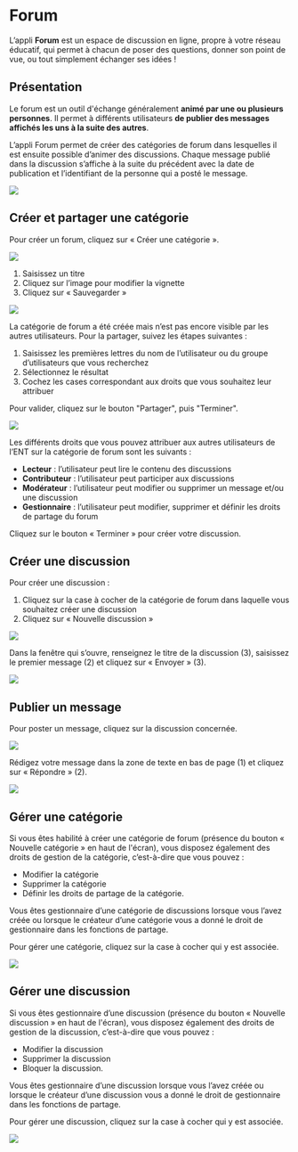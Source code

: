 # Forum

L’appli **Forum** est un espace de discussion en ligne, propre à votre réseau éducatif, qui permet à chacun de poser des questions, donner son point de vue, ou tout simplement échanger ses idées !

## Présentation

Le forum est un outil d'échange généralement **animé par une ou plusieurs personnes**. Il permet à différents utilisateurs **de publier des messages affichés les uns à la suite des autres**.

L’appli Forum permet de créer des catégories de forum dans lesquelles il est ensuite possible d’animer des discussions. Chaque message publié dans la discussion s’affiche à la suite du précédent avec la date de publication et l’identifiant de la personne qui a posté le message.

![](.gitbook/assets/forum_presentation-1-1-1.png)

## Créer et partager une catégorie

Pour créer un forum, cliquez sur « Créer une catégorie ».

![](.gitbook/assets/f12-2-1.png)

1. Saisissez un titre
2. Cliquez sur l’image pour modifier la vignette
3. Cliquez sur « Sauvegarder »

![](.gitbook/assets/a210-1-1%20%281%29.png)

La catégorie de forum a été créée mais n’est pas encore visible par les autres utilisateurs. Pour la partager, suivez les étapes suivantes :

1. Saisissez les premières lettres du nom de l’utilisateur ou du groupe d’utilisateurs que vous recherchez
2. Sélectionnez le résultat
3. Cochez les cases correspondant aux droits que vous souhaitez leur attribuer

Pour valider, cliquez sur le bouton "Partager", puis "Terminer".

![](.gitbook/assets/partage-forum-2-3%20%281%29.png)

Les différents droits que vous pouvez attribuer aux autres utilisateurs de l’ENT sur la catégorie de forum sont les suivants :

* **Lecteur** : l’utilisateur peut lire le contenu des discussions
* **Contributeur** : l’utilisateur peut participer aux discussions
* **Modérateur** : l’utilisateur peut modifier ou supprimer un message et/ou une discussion
* **Gestionnaire** : l’utilisateur peut modifier, supprimer et définir les droits de partage du forum

Cliquez sur le bouton « Terminer » pour créer votre discussion.

## Créer une discussion

Pour créer une discussion :

1. Cliquez sur la case à cocher de la catégorie de forum dans laquelle vous souhaitez créer une discussion
2. Cliquez sur « Nouvelle discussion »

![](.gitbook/assets/f21-3%20%281%29.png)

Dans la fenêtre qui s’ouvre, renseignez le titre de la discussion \(3\), saisissez le premier message \(2\) et cliquez sur « Envoyer » \(3\).

![](.gitbook/assets/creer-une-discussion1-1024x445-3%20%281%29.png)

## Publier un message

Pour poster un message, cliquez sur la discussion concernée.

![](.gitbook/assets/f3-4.png)

Rédigez votre message dans la zone de texte en bas de page \(1\) et cliquez sur « Répondre » \(2\).

![](.gitbook/assets/f4-2.png)

## Gérer une catégorie

Si vous êtes habilité à créer une catégorie de forum \(présence du bouton « Nouvelle catégorie » en haut de l'écran\), vous disposez également des droits de gestion de la catégorie, c’est-à-dire que vous pouvez :

* Modifier la catégorie
* Supprimer la catégorie
* Définir les droits de partage de la catégorie.

Vous êtes gestionnaire d’une catégorie de discussions lorsque vous l’avez créée ou lorsque le créateur d’une catégorie vous a donné le droit de gestionnaire dans les fonctions de partage.

Pour gérer une catégorie, cliquez sur la case à cocher qui y est associée.

![](.gitbook/assets/forum-1-2.png)

## Gérer une discussion

Si vous êtes gestionnaire d’une discussion \(présence du bouton « Nouvelle discussion » en haut de l'écran\), vous disposez également des droits de gestion de la discussion, c’est-à-dire que vous pouvez :

* Modifier la discussion
* Supprimer la discussion
* Bloquer la discussion.

Vous êtes gestionnaire d’une discussion lorsque vous l’avez créée ou lorsque le créateur d’une discussion vous a donné le droit de gestionnaire dans les fonctions de partage.

Pour gérer une discussion, cliquez sur la case à cocher qui y est associée.

![](.gitbook/assets/f22-2-1%20%281%29.png)

